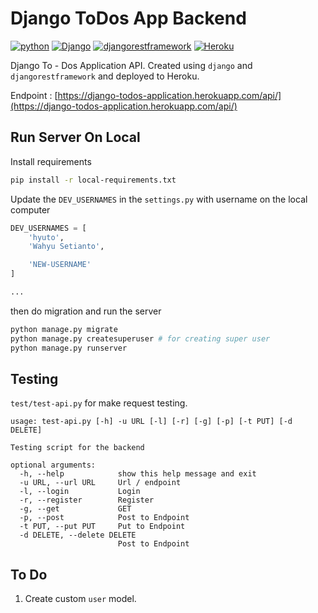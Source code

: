 # Django ToDos App Backend

[![python](https://img.shields.io/badge/Made%20with-Python-1f425f?style=plastic&logo=Python)](https://www.python.org/)
[![Django](https://img.shields.io/badge/Django-3.2-darkgreen?style=plastic&logo=django)](https://docs.djangoproject.com/en/3.2/)
[![djangorestframework](https://img.shields.io/badge/djangorestframework-3.12-blue?style=plastic)](https://www.django-rest-framework.org/)
[![Heroku](https://img.shields.io/badge/Heroku-430098?style=plastic&logo=heroku)](https://django-todos-application.herokuapp.com/api/)

Django To - Dos Application API. Created using `django` and `djangorestframework` 
and deployed to Heroku.

Endpoint : [https://django-todos-application.herokuapp.com/api/](https://django-todos-application.herokuapp.com/api/)

## Run Server On Local

Install requirements

```bash
pip install -r local-requirements.txt
```

Update the `DEV_USERNAMES` in the `settings.py` with username on the local computer

```python
DEV_USERNAMES = [
    'hyuto',
    'Wahyu Setianto',

    'NEW-USERNAME'
]

...
```

then do migration and run the server 

```bash
python manage.py migrate
python manage.py createsuperuser # for creating super user
python manage.py runserver
```

## Testing

`test/test-api.py` for make request testing.

```
usage: test-api.py [-h] -u URL [-l] [-r] [-g] [-p] [-t PUT] [-d DELETE]

Testing script for the backend

optional arguments:
  -h, --help            show this help message and exit
  -u URL, --url URL     Url / endpoint
  -l, --login           Login
  -r, --register        Register
  -g, --get             GET
  -p, --post            Post to Endpoint
  -t PUT, --put PUT     Put to Endpoint
  -d DELETE, --delete DELETE
                        Post to Endpoint
```

## To Do

1. Create custom `user` model.